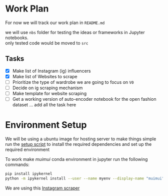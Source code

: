 # Work Plan
For now we will track our work plan in `README.md`

we will use `nbs` folder for testing the ideas or frameworks in Jupyter notebooks.  
only tested code would be moved to `src`

## Tasks
- [x] Make list of Instagram (ig) influencers 
- [x] Make list of Websites to scrape
- [ ] Prioritize the type of wardrobe we are going to focus on `V0`
- [ ] Decide on ig scraping mechanism
- [ ] Make template for website scraping
- [ ] Get a working version of auto-encoder notebook for the open fashion dataset
... add all the task here

# Environment Setup
We will be using a ubuntu image for hosting server to make things simple
run the [setup script](setup.sh) to install the required dependencies and set up the required environment

To work make *muimui* conda environment in jupyter run the following commands:
```bash
pip install ipykernel
python -m ipykernel install --user --name myenv --display-name "muimui"
```

We are using this [Instagram scraper](https://github.com/rarcega/instagram-scraper)